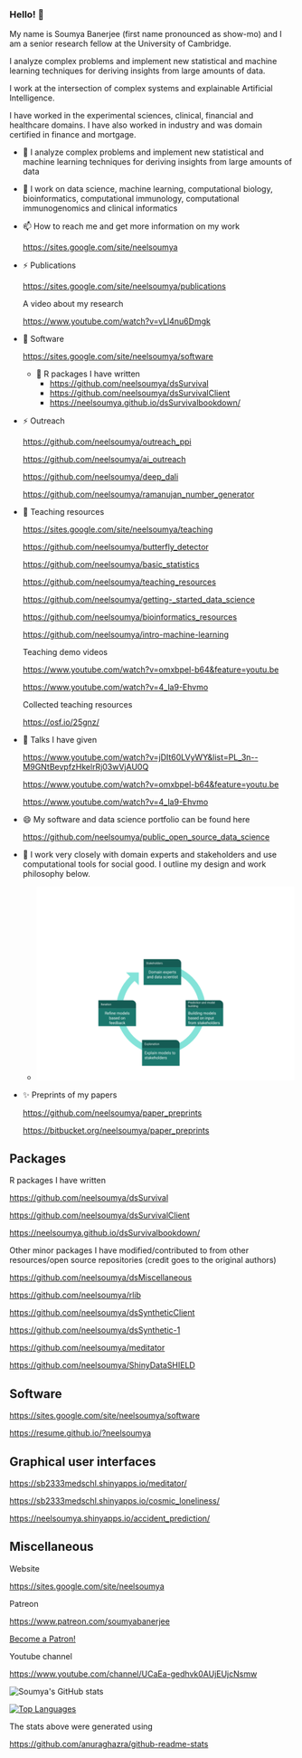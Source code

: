 ### Hello! 👋

My name is Soumya Banerjee (first name pronounced as show-mo) and I am a senior research fellow at the University of Cambridge.

I analyze complex problems and implement new statistical and machine learning techniques for deriving insights from large amounts of data.

I work at the intersection of complex systems and explainable Artificial Intelligence.


I have worked in the experimental sciences, clinical, financial and healthcare domains. I have also worked in industry and was domain certified in finance and mortgage.


- 🔭 I analyze complex problems and implement new statistical and machine learning techniques for deriving insights from large amounts of data

- 🌱 I work on data science, machine learning, computational biology, bioinformatics, computational immunology, computational immunogenomics and clinical informatics

- 📫 How to reach me and get more information on my work

     https://sites.google.com/site/neelsoumya
     
- ⚡  Publications

     https://sites.google.com/site/neelsoumya/publications
     
     A video about my research
     
     https://www.youtube.com/watch?v=vLl4nu6Dmgk
     
- 🌱 Software

     https://sites.google.com/site/neelsoumya/software

     - 💬 R packages I have written
          - https://github.com/neelsoumya/dsSurvival
          - https://github.com/neelsoumya/dsSurvivalClient
          - https://neelsoumya.github.io/dsSurvivalbookdown/


- ⚡ Outreach

     https://github.com/neelsoumya/outreach_ppi
     
     https://github.com/neelsoumya/ai_outreach
     
     https://github.com/neelsoumya/deep_dali
     
     https://github.com/neelsoumya/ramanujan_number_generator


- 💬 Teaching resources

     https://sites.google.com/site/neelsoumya/teaching
     
     https://github.com/neelsoumya/butterfly_detector
     
     https://github.com/neelsoumya/basic_statistics
     
     https://github.com/neelsoumya/teaching_resources
     
     https://github.com/neelsoumya/getting-_started_data_science
     
     https://github.com/neelsoumya/bioinformatics_resources
     
     https://github.com/neelsoumya/intro-machine-learning
     
     Teaching demo videos 
     
     https://www.youtube.com/watch?v=omxbpel-b64&feature=youtu.be
     
     https://www.youtube.com/watch?v=4_la9-Ehvmo
     
     Collected teaching resources
     
     https://osf.io/25gnz/
     
- 💬 Talks I have given

     https://www.youtube.com/watch?v=jDIt60LVyWY&list=PL_3n--M9GNtBevpfzHkelrRj03wVjAU0Q
     
     https://www.youtube.com/watch?v=omxbpel-b64&feature=youtu.be
     
     https://www.youtube.com/watch?v=4_la9-Ehvmo
     


- 😄 My software and data science portfolio can be found here
     
     https://github.com/neelsoumya/public_open_source_data_science


- 👯 I work very closely with domain experts and stakeholders and use computational tools for social good. I outline my design and work philosophy below.     

     * ![data science philosophy](research_philosophy.png)

     
- ✨ Preprints of my papers

     https://github.com/neelsoumya/paper_preprints
     
     https://bitbucket.org/neelsoumya/paper_preprints
     
     
## Packages

R packages I have written

 https://github.com/neelsoumya/dsSurvival
 
 https://github.com/neelsoumya/dsSurvivalClient
 
 https://neelsoumya.github.io/dsSurvivalbookdown/


Other minor packages I have modified/contributed to from other resources/open source repositories (credit goes to the original authors)

 https://github.com/neelsoumya/dsMiscellaneous
 
 https://github.com/neelsoumya/rlib

 https://github.com/neelsoumya/dsSyntheticClient
 
 https://github.com/neelsoumya/dsSynthetic-1

 https://github.com/neelsoumya/meditator

 https://github.com/neelsoumya/ShinyDataSHIELD


## Software

https://sites.google.com/site/neelsoumya/software

https://resume.github.io/?neelsoumya


## Graphical user interfaces

https://sb2333medschl.shinyapps.io/meditator/

https://sb2333medschl.shinyapps.io/cosmic_loneliness/

https://neelsoumya.shinyapps.io/accident_prediction/


## Miscellaneous

Website

https://sites.google.com/site/neelsoumya

Patreon

https://www.patreon.com/soumyabanerjee

<a href="https://www.patreon.com/bePatron?u=75312474" data-patreon-widget-type="become-patron-button">Become a Patron!</a><script async src="https://c6.patreon.com/becomePatronButton.bundle.js"></script>

Youtube channel

https://www.youtube.com/channel/UCaEa-gedhvk0AUjEUjcNsmw
     
![Soumya's GitHub stats](https://github-readme-stats.vercel.app/api?username=neelsoumya&count_private=true&show_icons=true&theme=radical)

[![Top Languages](https://github-readme-stats.vercel.app/api/top-langs/?username=neelsoumya)](https://github.com/neelsoumya/github-readme-stats)

The stats above were generated using

https://github.com/anuraghazra/github-readme-stats



<!--
**neelsoumya/neelsoumya** is a ✨ _special_ ✨ repository because its `README.md` (this file) appears on your GitHub profile.

My name is Soumya Banerjee (first name pronounced as show-mo) and I am a researcher.

I analyze complex problems and implement new statistical and machine learning techniques for deriving insights from large amounts of data.

I have worked in financial and healthcare domains and am domain certified in finance and mortgage.

Here are some ideas to get you started:

- 🔭 I’m currently working on analyzing complex problems and implementing new statistical and machine learning techniques for deriving insights from large amounts of data
- 🌱 I’m currently learning ...
- 👯 I’m looking to collaborate on ...
- 🤔 I’m looking for help with ...
- 💬 Ask me about ...
- ⚡ Fun fact: ...
-->
